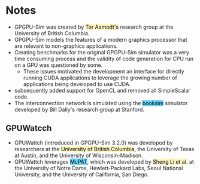 # Notes 
- GPGPU-Sim was created by <mark style="background: #FFF3A3A6;">Tor Aamodt's</mark> research group at the University of British Columbia.
- GPGPU-Sim models the features of a modern graphics processor that are relevant to non-graphics applications.
- Creating benchmarks for the original GPGPU-Sim simulator was a very time consuming process and the validity of code generation for CPU run on a GPU was questioned by some. 
	- These issues motivated the development an interface for directly running CUDA applications to leverage the growing number of applications being developed to use CUDA.
- subsequently added support for OpenCL and removed all SimpleScalar code.
- The interconnection network is simulated using the <mark style="background: #08BFFF99;">booksim</mark> simulator developed by Bill Dally's research group at Stanford.
## GPUWatcch
- GPUWattch (introduced in GPGPU-Sim 3.2.0) was developed by researchers at the <mark style="background: #FFF3A3A6;">University of British Columbia</mark>, the University of Texas at Austin, and the University of Wisconsin-Madison.
- GPUWattch leverages <mark style="background: #08BFFF99;">McPAT</mark>, which was developed by <mark style="background: #FFF3A3A6;">Sheng Li et al.</mark> at the University of Notre Dame, Hewlett-Packard Labs, Seoul National University, and the University of California, San Diego.